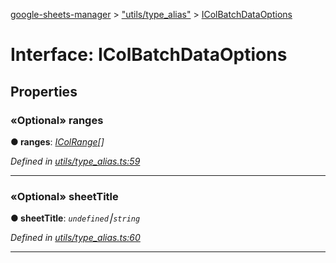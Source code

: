 [google-sheets-manager](../README.md) > ["utils/type_alias"](../modules/_utils_type_alias_.md) > [IColBatchDataOptions](../interfaces/_utils_type_alias_.icolbatchdataoptions.md)



# Interface: IColBatchDataOptions


## Properties
<a id="ranges"></a>

### «Optional» ranges

**●  ranges**:  *[IColRange](_utils_type_alias_.icolrange.md)[]* 

*Defined in [utils/type_alias.ts:59](https://github.com/AbdelrahmanRamadan/google-sheets-manager/blob/06574e0/src/utils/type_alias.ts#L59)*





___

<a id="sheettitle"></a>

### «Optional» sheetTitle

**●  sheetTitle**:  *`undefined`⎮`string`* 

*Defined in [utils/type_alias.ts:60](https://github.com/AbdelrahmanRamadan/google-sheets-manager/blob/06574e0/src/utils/type_alias.ts#L60)*





___


